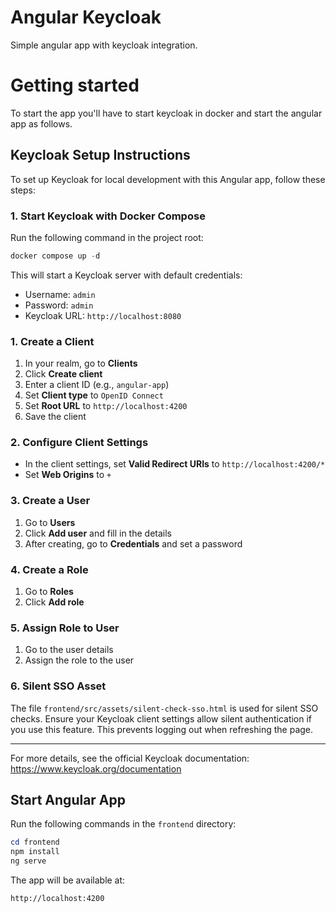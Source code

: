# Angular Keycloak
Simple angular app with keycloak integration.

# Getting started
To start the app you'll have to start keycloak in docker and start the angular app as follows.

## Keycloak Setup Instructions

To set up Keycloak for local development with this Angular app, follow these steps:

### 1. Start Keycloak with Docker Compose

Run the following command in the project root:

```powershell
docker compose up -d
```

This will start a Keycloak server with default credentials:
- Username: `admin`
- Password: `admin`
- Keycloak URL: `http://localhost:8080`

### 1. Create a Client
1. In your realm, go to **Clients**
2. Click **Create client**
3. Enter a client ID (e.g., `angular-app`)
4. Set **Client type** to `OpenID Connect`
5. Set **Root URL** to `http://localhost:4200`
6. Save the client

### 2. Configure Client Settings
- In the client settings, set **Valid Redirect URIs** to `http://localhost:4200/*`
- Set **Web Origins** to `+`

### 3. Create a User
1. Go to **Users**
2. Click **Add user** and fill in the details
3. After creating, go to **Credentials** and set a password

### 4. Create a Role
1. Go to **Roles**
2. Click **Add role**

### 5. Assign Role to User
1. Go to the user details
2. Assign the role to the user

### 6. Silent SSO Asset
The file `frontend/src/assets/silent-check-sso.html` is used for silent SSO checks. Ensure your Keycloak client settings allow silent authentication if you use this feature. This prevents logging out when refreshing the page.

---

For more details, see the official Keycloak documentation: https://www.keycloak.org/documentation


## Start Angular App

Run the following commands in the `frontend` directory:

```powershell
cd frontend
npm install
ng serve
```

The app will be available at:
```
http://localhost:4200
```
